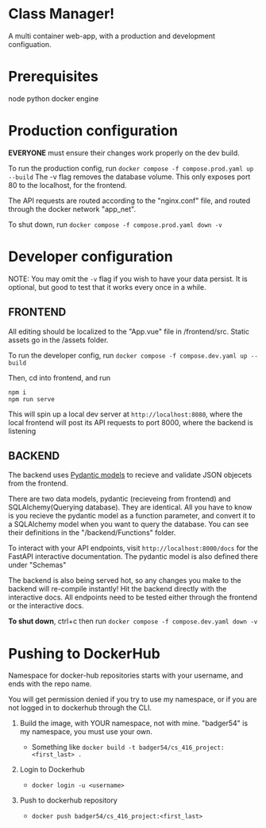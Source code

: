 # Class Manager!

A multi container web-app, with a production and development configuation.


# Prerequisites
node
python
docker engine

# Production configuration

<strong>EVERYONE</strong> must ensure their changes work properly on the dev build.

To run the production config, run
```docker compose -f compose.prod.yaml up --build```
The -v flag removes the database volume. This only exposes port 80 to the localhost, for the frontend.

The API requests are routed according to the "nginx.conf" file, and routed through the docker network "app_net".

To shut down, run
```docker compose -f compose.prod.yaml down -v```

# Developer configuration

NOTE: You may omit the ```-v``` flag if you wish to have your data persist. It is optional, but good to test that it works every once in a while.

## FRONTEND

All editing should be localized to the "App.vue" file in /frontend/src. Static assets go in the /assets folder.

To run the developer config, run
```docker compose -f compose.dev.yaml up --build```

Then, cd into frontend, and run

```
npm i
npm run serve
```

This will spin up a local dev server at ```http://localhost:8080```, where the local frontend will post its API requests to port 8000, where the backend is listening


## BACKEND

The backend uses [Pydantic models](https://docs.pydantic.dev/latest/) to recieve and validate JSON objecets from the frontend.

There are two data models, pydantic (recieveing from frontend) and SQLAlchemy(Querying database). They are identical.
All you have to know is you recieve the pydantic model as a function parameter, and convert it to a SQLAlchemy model when
you want to query the database. You can see their definitions in the "/backend/Functions" folder.

To interact with your API endpoints, visit ```http://localhost:8000/docs``` for the FastAPI interactive documentation. The pydantic model is also defined there under "Schemas"

The backend is also being served hot, so any changes you make to the backend will re-compile instantly! Hit the backend directly with the interactive docs. All endpoints need to be tested either through the frontend or the interactive docs.

<strong>To shut down</strong>, ctrl+c then run ```docker compose -f compose.dev.yaml down -v```

# Pushing to DockerHub

Namespace for docker-hub repositories starts with your username, and ends with the repo name.

You will get permission denied if you try to use my namespace, or if you are not logged in to dockerhub through the CLI.

1. Build the image, with YOUR namespace, not with mine. "badger54" is my namespace, you must use your own.
    - Something like ```docker build -t badger54/cs_416_project:<first_last> .```

2. Login to Dockerhub
    - ```docker login -u <username>```

3. Push to dockerhub repository
    - ```docker push badger54/cs_416_project:<first_last>```
